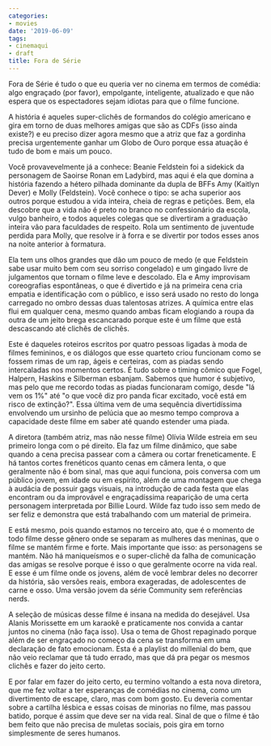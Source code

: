 ```yaml
---
categories:
- movies
date: '2019-06-09'
tags:
- cinemaqui
- draft
title: Fora de Série
---
```


Fora de Série é tudo o que eu queria ver no cinema em termos de comédia: algo engraçado (por favor), empolgante, inteligente, atualizado e que não espera que os espectadores sejam idiotas para que o filme funcione.

A história é aqueles super-clichês de formandos do colégio americano e gira em torno de duas melhores amigas que são as CDFs (isso ainda existe?) e eu preciso dizer agora mesmo que a atriz que faz a gordinha precisa urgentemente ganhar um Globo de Ouro porque essa atuação é tudo de bom e mais um pouco.

Você provavevelmente já a conhece: Beanie Feldstein foi a sidekick da personagem de Saoirse Ronan em Ladybird, mas aqui é ela que domina a história fazendo a hétero pilhada dominante da dupla de BFFs Amy (Kaitlyn Dever) e Molly (Feldstein). Você conhece o tipo: se acha superior aos outros porque estudou a vida inteira, cheia de regras e petições. Bem, ela descobre que a vida não é preto no branco no confessionário da escola, vulgo banheiro, e todos aqueles colegas que se divertiram a graduação inteira vão para faculdades de respeito. Rola um sentimento de juventude perdida para Molly, que resolve ir à forra e se divertir por todos esses anos na noite anterior à formatura.

Ela tem uns olhos grandes que dão um pouco de medo (e que Feldstein sabe usar muito bem com seu sorriso congelado) e um gingado livre de julgamentos que tornam o filme leve e descolado. Ela e Amy improvisam coreografias espontâneas, o que é divertido e já na primeira cena cria empatia e identificação com o público, e isso será usado no resto do longa carregado no ombro dessas duas talentosas atrizes. A química entre elas flui em qualquer cena, mesmo quando ambas ficam elogiando a roupa da outra de um jeito brega escancarado porque este é um filme que está descascando até clichês de clichês.

Este é daqueles roteiros escritos por quatro pessoas ligadas à moda de filmes femininos, e os diálogos que esse quarteto criou funcionam como se fossem rimas de um rap, ágeis e certeiras, com as piadas sendo intercaladas nos momentos certos. É tudo sobre o timing cômico que Fogel, Halpern, Haskins e Silberman esbanjam. Sabemos que humor é subjetivo, mas pelo que me recordo todas as piadas funcionaram comigo, desde "lá vem os 1%" até "o que você diz pro panda ficar excitado, você está em risco de extinção?". Essa última vem de uma sequência divertidíssima envolvendo um ursinho de pelúcia que ao mesmo tempo comprova a capacidade deste filme em saber até quando estender uma piada.

A diretora (também atriz, mas não nesse filme) Olívia Wilde estreia em seu primeiro longa com o pé direito. Ela faz um filme dinâmico, que sabe quando a cena precisa passear com a câmera ou cortar freneticamente. E há tantos cortes frenéticos quanto cenas em câmera lenta, o que geralmente não é bom sinal, mas que aqui funciona, pois conversa com um público jovem, em idade ou em espírito, além de uma montagem que chega à audácia de possuir gags visuais, na introdução de cada festa que elas encontram ou da improvável e engraçadíssima reaparição de uma certa personagem interpretada por Billie Lourd. Wilde faz tudo isso sem medo de ser feliz e demonstra que está trabalhando com um material de primeira.

E está mesmo, pois quando estamos no terceiro ato, que é o momento de todo filme desse gênero onde se separam as mulheres das meninas, que o filme se mantém firme e forte. Mais importante que isso: as personagens se mantém. Não há maniqueísmos e o super-clichê da falha de comunicação das amigas se resolve porque é isso o que geralmente ocorre na vida real. E esse é um filme onde os jovens, além de você lembrar deles no decorrer da história, são versões reais, embora exageradas, de adolescentes de carne e osso. Uma versão jovem da série Community sem referências nerds.

A seleção de músicas desse filme é insana na medida do desejável. Usa Alanis Morissette em um karaokê e praticamente nos convida a cantar juntos no cinema (não faça isso). Usa o tema de Ghost repaginado porque além de ser engraçado no começo da cena se transforma em uma declaração de fato emocionam. Esta é a playlist do millenial do bem, que não veio reclamar que tá tudo errado, mas que dá pra pegar os mesmos clichês e fazer do jeito certo.

E por falar em fazer do jeito certo, eu termino voltando a esta nova diretora, que me fez voltar a ter esperanças de comédias no cinema, como um divertimento de escape, claro, mas com bom gosto. Eu deveria comentar sobre a cartilha lésbica e essas coisas de minorias no filme, mas passou batido, porque é assim que deve ser na vida real. Sinal de que o filme é tão bem feito que não precisa de muletas sociais, pois gira em torno simplesmente de seres humanos.